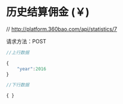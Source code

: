 # 历史结算佣金 (￥)

// http://platform.360bao.com/api/statistics/7

请求方法：POST


```javascript
//上行数据

{
    "year":2016
}

```

```javascript
//下行数据

{ }

```
